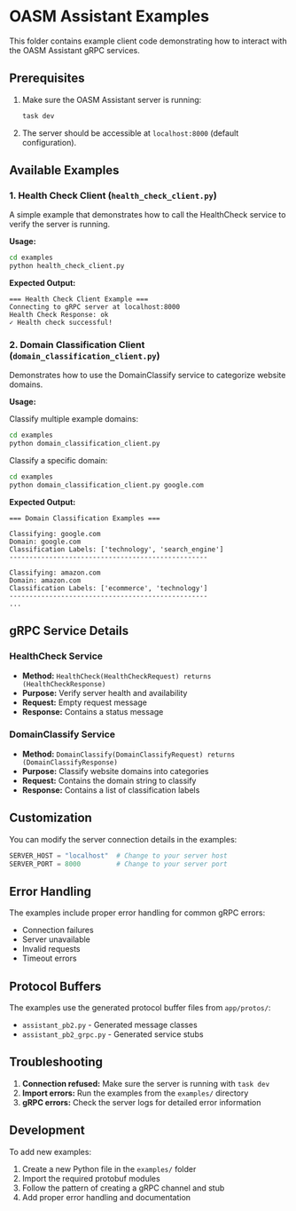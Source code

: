 # OASM Assistant Examples

This folder contains example client code demonstrating how to interact with the OASM Assistant gRPC services.

## Prerequisites

1. Make sure the OASM Assistant server is running:
   ```bash
   task dev
   ```

2. The server should be accessible at `localhost:8000` (default configuration).

## Available Examples

### 1. Health Check Client (`health_check_client.py`)

A simple example that demonstrates how to call the HealthCheck service to verify the server is running.

**Usage:**
```bash
cd examples
python health_check_client.py
```

**Expected Output:**
```
=== Health Check Client Example ===
Connecting to gRPC server at localhost:8000
Health Check Response: ok
✓ Health check successful!
```

### 2. Domain Classification Client (`domain_classification_client.py`)

Demonstrates how to use the DomainClassify service to categorize website domains.

**Usage:**

Classify multiple example domains:
```bash
cd examples
python domain_classification_client.py
```

Classify a specific domain:
```bash
cd examples
python domain_classification_client.py google.com
```

**Expected Output:**
```
=== Domain Classification Examples ===

Classifying: google.com
Domain: google.com
Classification Labels: ['technology', 'search_engine']
--------------------------------------------------

Classifying: amazon.com
Domain: amazon.com
Classification Labels: ['ecommerce', 'technology']
--------------------------------------------------
...
```

## gRPC Service Details

### HealthCheck Service
- **Method:** `HealthCheck(HealthCheckRequest) returns (HealthCheckResponse)`
- **Purpose:** Verify server health and availability
- **Request:** Empty request message
- **Response:** Contains a status message

### DomainClassify Service
- **Method:** `DomainClassify(DomainClassifyRequest) returns (DomainClassifyResponse)`
- **Purpose:** Classify website domains into categories
- **Request:** Contains the domain string to classify
- **Response:** Contains a list of classification labels

## Customization

You can modify the server connection details in the examples:

```python
SERVER_HOST = "localhost"  # Change to your server host
SERVER_PORT = 8000         # Change to your server port
```

## Error Handling

The examples include proper error handling for common gRPC errors:

- Connection failures
- Server unavailable
- Invalid requests
- Timeout errors

## Protocol Buffers

The examples use the generated protocol buffer files from `app/protos/`:
- `assistant_pb2.py` - Generated message classes
- `assistant_pb2_grpc.py` - Generated service stubs

## Troubleshooting

1. **Connection refused:** Make sure the server is running with `task dev`
2. **Import errors:** Run the examples from the `examples/` directory
3. **gRPC errors:** Check the server logs for detailed error information

## Development

To add new examples:

1. Create a new Python file in the `examples/` folder
2. Import the required protobuf modules
3. Follow the pattern of creating a gRPC channel and stub
4. Add proper error handling and documentation
